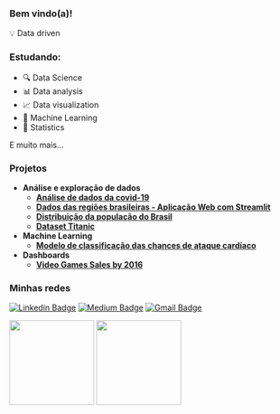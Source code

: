 
### Bem vindo(a)!

💡 Data driven

### Estudando:

- 🔍 Data Science
- 📊 Data analysis
- 📈 Data visualization
- 🤖 Machine Learning
- 📐 Statistics

E muito mais...

### Projetos

- **Análise e exploração de dados**
  - [**Análise de dados da covid-19**](https://github.com/cecellhax/analises_covid19)
  - [**Dados das regiões brasileiras - Aplicação Web com Streamlit**](https://github.com/cecellhax/webapp_regioes)
  - [**Distribuição da população do Brasil**](https://github.com/cecellhax/populacao-brasileira)
  - [**Dataset Titanic**](https://github.com/cecellhax/titanic-eda)
- **Machine Learning**
  - [**Modelo de classificação das chances de ataque cardíaco**](https://github.com/cecellhax/previsao_ataque_cardiaco_kaggle)
- **Dashboards**
  - [**Video Games Sales by 2016**](https://github.com/cecellhax/video-games-sales-2016)

### Minhas redes

[![Linkedin Badge](https://img.shields.io/badge/-Cecília_Silva_de_Souza-63C095?style=flat&logo=Linkedin&logoColor=white&link=https://www.linkedin.com/in/cecília)](https://www.linkedin.com/in/cecília)
[![Medium Badge](https://img.shields.io/badge/-ceciliasilvads-63C095?style=flat&logo=Medium&logoColor=white&link=https://ceciliasilvads.medium.com/)](https://ceciliasilvads.medium.com/)
[![Gmail Badge](https://img.shields.io/badge/-souza.cecilia@acad.ifma.edu.br-63C095?style=flat&logo=Gmail&logoColor=white&link=mailto:souza.cecilia@acad.ifma.edu.br)](mailto:souza.cecilia@acad.ifma.edu.br)

<div align = "left"">
  <img height="150em" src = "https://github-readme-stats.vercel.app/api?username=cecellhax&show_icons=true&theme=dark">
  <img height="150em" src = "https://github-readme-stats.vercel.app/api/top-langs/?username=cecellhax&show_icons=true&layout=compact&langs_count=7&theme=dark"/>
</div>

